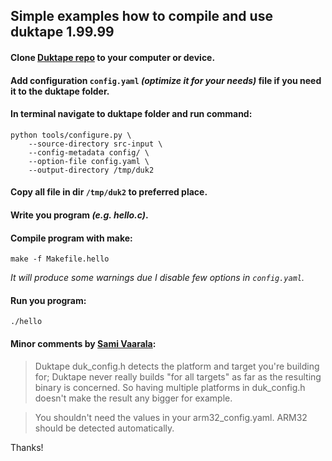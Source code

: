 ## Simple examples how to compile and use duktape 1.99.99

#### Clone [Duktape repo](https://github.com/svaarala/duktape) to your computer or device.

#### Add configuration `config.yaml` _(optimize it for your needs)_ file if you need it to the duktape folder.

#### In terminal navigate to duktape folder and run command:

```
python tools/configure.py \
	--source-directory src-input \
	--config-metadata config/ \
	--option-file config.yaml \
	--output-directory /tmp/duk2
```

#### Copy all file in dir `/tmp/duk2` to preferred place.

#### Write you program _(e.g. hello.c)_.  

#### Compile program with make:

`make -f Makefile.hello`

_It will produce some warnings due I disable  few options in `config.yaml`._

#### Run you program:

`./hello`

#### Minor comments by [Sami Vaarala](http://stackoverflow.com/questions/41146427/build-duktape-for-specific-platform-arm-32-arm-64/41153113#41153113):

 >Duktape duk_config.h detects the platform and target you're building for; Duktape never really builds "for all targets" as far as the resulting binary is concerned. So having multiple platforms in duk_config.h doesn't make the result any bigger for example.

 >You shouldn't need the values in your arm32_config.yaml. ARM32 should be detected automatically.

Thanks!
